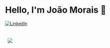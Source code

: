 <h1 align="left">Hello, I'm João Morais 🖖</h1>

[![LinkedIn](https://img.shields.io/badge/LinkedIn-blue?style=flat)](https://www.linkedin.com/in/joao-vitor-s-d-morais/)

<br>

<div align="left">
  <a href="https://github.com/JoaoVtrMorais">
    <img align="center" style="margin:0.5rem" src="https://github-readme-stats.vercel.app/api/top-langs/?username=JoaoVtrMorais&hide=html,css&title_color=e3e3e3&text_color=a3a3a3&icon_color=757575&bg_color=242938&border_color=2f364a" />
  </a>
</div>
